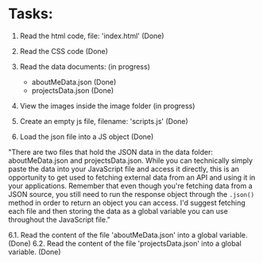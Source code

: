 # Tasks:

1. Read the html code, file: 'index.html' (Done)

2. Read the CSS code (Done)

3. Read the data documents: (in progress)
    - aboutMeData.json (Done)
    - projectsData.json (Done)

4. View the images inside the image folder (in progress)
5. Create an empty js file, filename: 'scripts.js' (Done)
6. Load the json file into a JS object (Done)

"There are two files that hold the JSON data in the data folder: aboutMeData.json and projectsData.json. While you can technically simply paste the data into your JavaScript file and access it directly, this is an opportunity to get used to fetching external data from an API and using it in your applications. Remember that even though you're fetching data from a JSON source, you still need to run the response object through the `.json()` method in order to return an object you can access. I'd suggest fetching each file and then storing the data as a global variable you can use throughout the JavaScript file."

6.1. Read the content of the file 'aboutMeData.json' into a global variable. (Done)
6.2. Read the content of the file 'projectsData.json' into a global variable. (Done)

